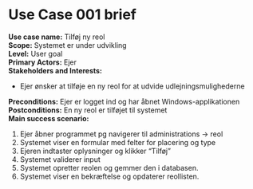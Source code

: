 ﻿# Use Case 001 brief

**Use case name:** Tilføj ny reol  
**Scope:** Systemet er under udvikling  
**Level:** User goal  
**Primary Actors:** Ejer  
**Stakeholders and Interests:** 
 - Ejer ønsker at tilføje en ny reol for at udvide udlejningsmulighederne

**Preconditions:** Ejer er logget ind og har åbnet Windows-applikationen  
**Postconditions:** En ny reol er tilføjet til systemet  
**Main success scenario:**  
1. Ejer åbner programmet pg navigerer til administrations -> reol
2. Systemet viser en formular med felter for placering og type
3. Ejeren indtaster oplysninger og klikker “Tilføj”
4. Systemet validerer input
5. Systemet opretter reolen og gemmer den i databasen.
6. Systemet viser en bekræftelse og opdaterer reollisten.
